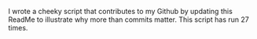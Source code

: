 I wrote a cheeky script that contributes to my Github by updating this ReadMe to illustrate why more than commits matter. This script has run 27 times.